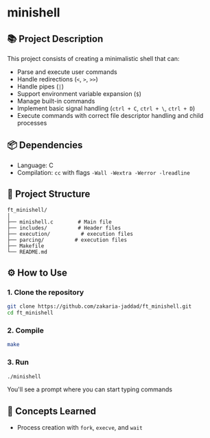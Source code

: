 # minishell 

## 📚 Project Description

This project consists of creating a minimalistic shell that can:

- Parse and execute user commands
- Handle redirections (`<`, `>`, `>>`)
- Handle pipes (`|`)
- Support environment variable expansion (`$`)
- Manage built-in commands
- Implement basic signal handling (`ctrl + C`, `ctrl + \`, `ctrl + D`)
- Execute commands with correct file descriptor handling and child processes


## 📦 Dependencies

- Language: C
- Compilation: `cc` with flags `-Wall -Wextra -Werror -lreadline`


## 📁 Project Structure

```
ft_minishell/
│
├── minishell.c        # Main file
├── includes/          # Header files
├── execution/          # execution files
├── parcing/          # execution files
├── Makefile
└── README.md
```

## ⚙️ How to Use

### 1. Clone the repository

```bash
git clone https://github.com/zakaria-jaddad/ft_minishell.git
cd ft_minishell
```

### 2. Compile

```bash
make
```

### 3. Run

```bash
./minishell
```
You'll see a prompt where you can start typing commands



## 🧠 Concepts Learned
- Process creation with `fork`, `execve`, and `wait`


